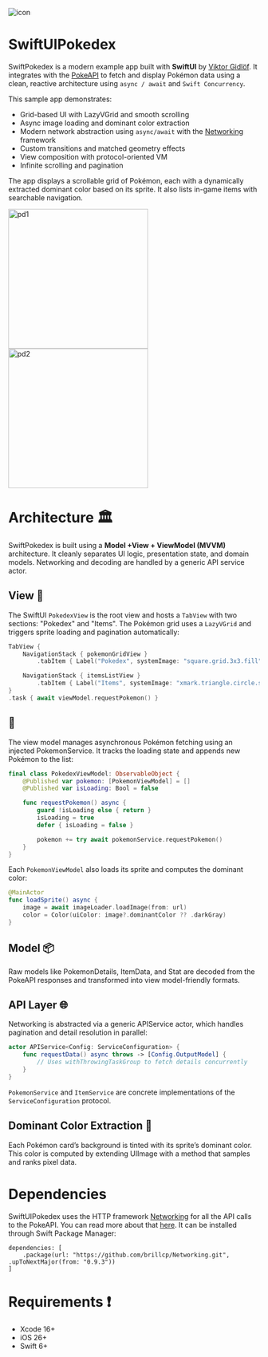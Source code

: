 ![icon](https://user-images.githubusercontent.com/15960525/117062071-47808e00-ad23-11eb-83df-95d8efadac58.png)

# SwiftUIPokedex

SwiftPokedex is a modern example app built with **SwiftUI** by [Viktor Gidlöf](https://viktorgidlof.com).
It integrates with the [PokeAPI](https://pokeapi.co) to fetch and display Pokémon data using a clean, reactive architecture using `async / await` and `Swift Concurrency`.

This sample app demonstrates:

- Grid-based UI with LazyVGrid and smooth scrolling
- Async image loading and dominant color extraction
- Modern network abstraction using `async/await` with the [Networking](https://github.com/brillcp/Networking) framework
- Custom transitions and matched geometry effects
- View composition with protocol-oriented VM
- Infinite scrolling and pagination

The app displays a scrollable grid of Pokémon, each with a dynamically extracted dominant color based on its sprite. It also lists in-game items with searchable navigation.

<img width="280" alt="pd1" src="https://github.com/user-attachments/assets/49340bb1-e3a6-4373-8f01-0b359ce3506b" />
<img width="280" alt="pd2" src="https://github.com/user-attachments/assets/79044b0b-516d-455f-a989-c6fd6a7eb8ac" />

# Architecture 🏛

SwiftPokedex is built using a **Model +View + ViewModel (MVVM)** architecture. It cleanly separates UI logic, presentation state, and domain models. Networking and decoding are handled by a generic API service actor.

## View 📱

The SwiftUI `PokedexView` is the root view and hosts a `TabView` with two sections: "Pokedex" and "Items". The Pokémon grid uses a `LazyVGrid` and triggers sprite loading and pagination automatically:

```swift
TabView {
    NavigationStack { pokemonGridView }
        .tabItem { Label("Pokedex", systemImage: "square.grid.3x3.fill") }

    NavigationStack { itemsListView }
        .tabItem { Label("Items", systemImage: "xmark.triangle.circle.square.fill") }
}
.task { await viewModel.requestPokemon() }
```

##  🧾

The view model manages asynchronous Pokémon fetching using an injected PokemonService. It tracks the loading state and appends new Pokémon to the list:
```swift
final class PokedexViewModel: ObservableObject {
    @Published var pokemon: [PokemonViewModel] = []
    @Published var isLoading: Bool = false

    func requestPokemon() async {
        guard !isLoading else { return }
        isLoading = true
        defer { isLoading = false }

        pokemon += try await pokemonService.requestPokemon()
    }
}
```

Each `PokemonViewModel` also loads its sprite and computes the dominant color:
```swift
@MainActor
func loadSprite() async {
    image = await imageLoader.loadImage(from: url)
    color = Color(uiColor: image?.dominantColor ?? .darkGray)
}
```


## Model 📦

Raw models like PokemonDetails, ItemData, and Stat are decoded from the PokeAPI responses and transformed into view model-friendly formats.

## API Layer 🌐

Networking is abstracted via a generic APIService actor, which handles pagination and detail resolution in parallel:
```swift
actor APIService<Config: ServiceConfiguration> {
    func requestData() async throws -> [Config.OutputModel] {
        // Uses withThrowingTaskGroup to fetch details concurrently
    }
}
```

`PokemonService` and `ItemService` are concrete implementations of the `ServiceConfiguration` protocol.

## Dominant Color Extraction 🎨

Each Pokémon card’s background is tinted with its sprite’s dominant color. This color is computed by extending UIImage with a method that samples and ranks pixel data.

# Dependencies 
SwiftUIPokedex uses the HTTP framework [Networking](https://github.com/brillcp/Networking) for all the API calls to the PokeAPI. You can read more about that [here](https://github.com/brillcp/Networking#readme). It can be installed through Swift Package Manager:
```
dependencies: [
    .package(url: "https://github.com/brillcp/Networking.git", .upToNextMajor(from: "0.9.3"))
]
```

# Requirements ❗️
- Xcode 16+
- iOS 26+
- Swift 6+

